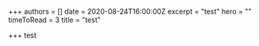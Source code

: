 +++
authors = []
date = 2020-08-24T16:00:00Z
excerpt = "test"
hero = ""
timeToRead = 3
title = "test"

+++
test